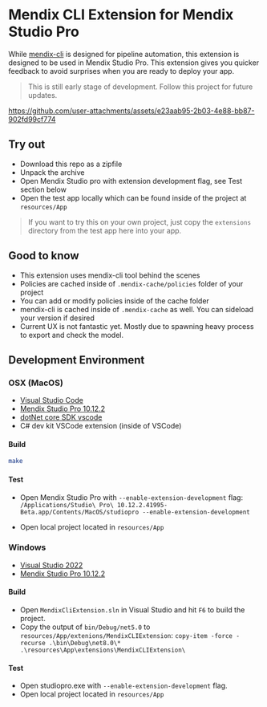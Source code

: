 # Mendix CLI Extension for Mendix Studio Pro

While [mendix-cli](https://github.com/cinaq/mendix-cli) is designed for pipeline automation, this extension is designed to be used in Mendix Studio Pro. This extension gives you quicker feedback to avoid surprises when you are ready to deploy your app.

> This is still early stage of development. Follow this project for future updates.


https://github.com/user-attachments/assets/e23aab95-2b03-4e88-bb87-902fd99cf774


## Try out

- Download this repo as a zipfile
- Unpack the archive
- Open Mendix Studio pro with extension development flag, see Test section below
- Open the test app locally which can be found inside of the project at `resources/App`

> If you want to try this on your own project, just copy the `extensions` directory from the test app here into your app.

## Good to know

- This extension uses mendix-cli tool behind the scenes
- Policies are cached inside of `.mendix-cache/policies` folder of your project
- You can add or modify policies inside of the cache folder
- mendix-cli is cached inside of `.mendix-cache` as well. You can sideload your version if desired
- Current UX is not fantastic yet. Mostly due to spawning heavy process to export and check the model.


## Development Environment

### OSX (MacOS)

- [Visual Studio Code](https://code.visualstudio.com/)
- [Mendix Studio Pro 10.12.2](https://marketplace.mendix.com/link/studiopro)
- [dotNet core SDK vscode](https://dot.net/core-sdk-vscode)
- C# dev kit VSCode extension (inside of VSCode)

#### Build

```bash
make

```

#### Test

- Open Mendix Studio Pro with `--enable-extension-development` flag: `/Applications/Studio\ Pro\ 10.12.2.41995-Beta.app/Contents/MacOS/studiopro --enable-extension-development`

- Open local project located in `resources/App`

### Windows

- [Visual Studio 2022](https://visualstudio.microsoft.com/)
- [Mendix Studio Pro 10.12.2](https://marketplace.mendix.com/link/studiopro)

#### Build

- Open `MendixCliExtension.sln` in Visual Studio and hit `F6` to build the project.
- Copy the output of `bin/Debug/net5.0` to `resources/App/extenions/MendixCLIExtension`: `copy-item -force -recurse .\bin\Debug\net8.0\* .\resources\App\extensions\MendixCLIExtension\`

#### Test

- Open studiopro.exe with `--enable-extension-development` flag.
- Open local project located in `resources/App`
